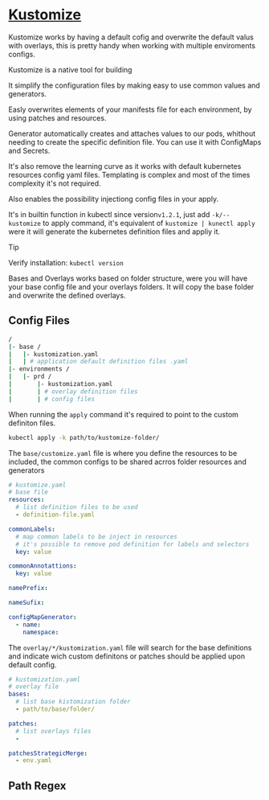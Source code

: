 # [Kustomize]()

Kustomize works by having a default cofig and overwrite the default valus with overlays, this is pretty handy when working with multiple enviroments configs.

Kustomize is a native tool for building

It simplify the configuration files by making easy to use common values and generators.

Easly overwrites elements of your manifests file for each environment, by using patches and resources.

Generator automatically creates and attaches values to our pods, whithout needing to create the specific definition file. You can use it with ConfigMaps and Secrets.

It's also remove the learning curve as it works with default kubernetes resources config yaml files. Templating is complex and most of the times complexity it's not required.

Also enables the possibility injectiong config files in your apply.

It's in  builtin function in kubectl since version``v1.2.1``, just add ``-k/--kustomize`` to apply command, it's equivalent of ``kustomize | kunectl apply`` were it will generate the kubernetes definition files and appliy it.

> [!Tip]
> Verify installation: ``kubectl version``

Bases and Overlays works based on folder structure, were you will have your base config file and your overlays folders. It will copy the base folder and overwrite the defined overlays.

## Config Files

```bash
/
|- base /
|   |- kustomization.yaml
|   | # application default definition files .yaml
|- environments /
|   |- prd /
|       |- kustomization.yaml
|       | # overlay definition files
|       | # config files
```

When running the ``apply`` command it's required to point to the custom definiton files.

```bash
kubectl apply -k path/to/kustomize-folder/
```

The ``base/customize.yaml`` file is where you define the resources to be included, the common configs to be shared acrros folder resources and generators

```yaml
# kustomize.yaml
# base file
resources:
  # list definition files to be used
  - definition-file.yaml

commonLabels:
  # map common labels to be inject in resources
  # it's possible to remove pod definition for labels and selectors
  key: value

commonAnnotattions:
  key: value

namePrefix:

nameSufix:

configMapGenerator:
  - name:
    namespace:


```

The ``overlay/*/kustomization.yaml`` file will search for the base definitions and indicate wich custom definitons or patches should be applied upon default config.

```yaml
# kustomization.yaml
# overlay file
bases:
  # list base kistomization folder
  - path/to/base/folder/

patches:
  # list overlays files
  -

patchesStrategicMerge:
  - env.yaml
```

## Path Regex
